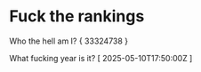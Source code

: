# Fuck the rankings

Who the hell am I?
{ 33324738 }

What fucking year is it?
[ 2025-05-10T17:50:00Z ]
